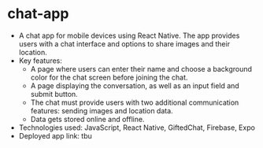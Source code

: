 # chat-app

- A chat app for mobile devices using React Native. The app provides users with a chat interface and options to share images and their location.
- Key features:
  - A page where users can enter their name and choose a background color for the chat screen before joining the chat.
  - A page displaying the conversation, as well as an input field and submit button.
  - The chat must provide users with two additional communication features: sending images and location data.
  - Data gets stored online and offline.
- Technologies used: JavaScript, React Native, GiftedChat, Firebase, Expo
- Deployed app link: tbu
